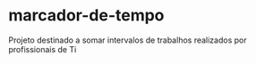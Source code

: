 # marcador-de-tempo
Projeto destinado a somar intervalos de trabalhos realizados por profissionais de Ti

